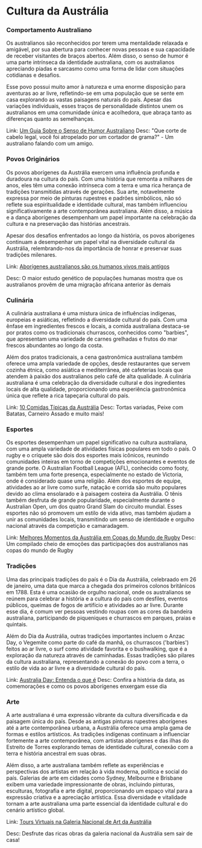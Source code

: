 # Cultura da Austrália

### Comportamento Australiano

Os australianos são reconhecidos por terem uma mentalidade relaxada e amigável, por sua abertura para conhecer novas pessoas e sua capacidade de receber visitantes de braços abertos. Além disso, o senso de humor é uma parte intrínseca da identidade australiana, com os australianos apreciando piadas e sarcasmo como uma forma de lidar com situações cotidianas e desafios.

Esse povo possui muito amor à natureza e uma enorme disposição para aventuras ao ar livre, refletindo-se em uma população que se sente em casa explorando as vastas paisagens naturais do país. Apesar das variações individuais, esses traços de personalidade distintos unem os australianos em uma comunidade única e acolhedora, que abraça tanto as diferenças quanto as semelhanças.

Link: [Um Guia Sobre o Senso de Humor Australiano](https://insiderguides.com.au/a-beginners-guide-to-aussie-humour/)
Desc: "Que corte de cabelo legal, você foi atropelado por um cortador de grama?" - Um australiano falando com um amigo.

### Povos Originários

Os povos aborígenes da Austrália exercem uma influência profunda e duradoura na cultura do país. Com uma história que remonta a milhares de anos, eles têm uma conexão intrínseca com a terra e uma rica herança de tradições transmitidas através de gerações. Sua arte, notavelmente expressa por meio de pinturas rupestres e padrões simbólicos, não só reflete sua espiritualidade e identidade cultural, mas também influenciou significativamente a arte contemporânea australiana. Além disso, a música e a dança aborígenes desempenham um papel importante na celebração da cultura e na preservação das histórias ancestrais.

Apesar dos desafios enfrentados ao longo da história, os povos aborígenes continuam a desempenhar um papel vital na diversidade cultural da Austrália, relembrando-nos da importância de honrar e preservar suas tradições milenares.

Link: [Aborígenes australianos são os humanos vivos mais antigos](https://brasil.elpais.com/brasil/2016/09/21/cultura/1474473625_137920.html)

Desc: O maior estudo genético de populações humanas mostra que os australianos provêm de uma migração africana anterior às demais

### Culinária

A culinária australiana é uma mistura única de influências indígenas, europeias e asiáticas, refletindo a diversidade cultural do país. Com uma ênfase em ingredientes frescos e locais, a comida australiana destaca-se por pratos como os tradicionais churrascos, conhecidos como "barbies", que apresentam uma variedade de carnes grelhadas e frutos do mar frescos abundantes ao longo da costa.

Além dos pratos tradicionais, a cena gastronômica australiana também oferece uma ampla variedade de opções, desde restaurantes que servem cozinha étnica, como asiática e mediterrânea, até cafeterias locais que atendem à paixão dos australianos pelo café de alta qualidade. A culinária australiana é uma celebração da diversidade cultural e dos ingredientes locais de alta qualidade, proporcionando uma experiência gastronômica única que reflete a rica tapeçaria cultural do país.

Link: [10 Comidas Típicas da Austrália](https://www.topwayschool.com/blog/comida-tipica-australia)
Desc: Tortas variadas, Peixe com Batatas, Carneiro Assado e muito mais!

### Esportes

Os esportes desempenham um papel significativo na cultura australiana, com uma ampla variedade de atividades físicas populares em todo o país. O rugby e o críquete são dois dos esportes mais icônicos, reunindo comunidades inteiras em torno de competições emocionantes e eventos de grande porte. O Australian Football League (AFL), conhecido como footy, também tem uma forte presença, especialmente no estado de Victoria, onde é considerado quase uma religião. Além dos esportes de equipe, atividades ao ar livre como surfe, natação e corrida são muito populares devido ao clima ensolarado e à paisagem costeira da Austrália. O tênis também desfruta de grande popularidade, especialmente durante o Australian Open, um dos quatro Grand Slam do circuito mundial. Esses esportes não só promovem um estilo de vida ativo, mas também ajudam a unir as comunidades locais, transmitindo um senso de identidade e orgulho nacional através da competição e camaradagem.

Link: [Melhores Momentos da Austrália em Copas do Mundo de Rugby](https://www.youtube.com/watch?v=xrWk9Bj4WME)
Desc: Um compilado cheio de emoções das participações dos australianos nas copas do mundo de Rugby

### Tradições

Uma das principais tradições do país é o Dia da Austrália, celebraado em 26 de janeiro, uma data que marca a chegada dos primeiros colonos britânicos em 1788. Esta é uma ocasião de orgulho nacional, onde os australianos se reúnem para celebrar a história e a cultura do país com desfiles, eventos públicos, queimas de fogos de artifício e atividades ao ar livre. Durante esse dia, é comum ver pessoas vestindo roupas com as cores da bandeira australiana, participando de piqueniques e churrascos em parques, praias e quintais.

Além do Dia da Austrália, outras tradições importantes incluem o Anzac Day, o Vegemite como parte do café da manhã, os churrascos ('barbies') feitos ao ar livre, o surf como atividade favorita e o bushwalking, que é a exploração da natureza através de caminhadas. Essas tradições são pilares da cultura australiana, representando a conexão do povo com a terra, o estilo de vida ao ar livre e a diversidade cultural do país.

Link: [Australia Day: Entenda o que é](https://www.egali.com.br/blog/o-que-e-australia-day/)
Desc: Confira a história da data, as comemorações e como os povos aborígenes enxergam esse dia

### Arte

A arte australiana é uma expressão vibrante da cultura diversificada e da paisagem única do país. Desde as antigas pinturas rupestres aborígenes até a arte contemporânea urbana, a Austrália oferece uma ampla gama de formas e estilos artísticos. As tradições indígenas continuam a influenciar fortemente a arte contemporânea, com artistas aborígenes e das ilhas do Estreito de Torres explorando temas de identidade cultural, conexão com a terra e história ancestral em suas obras.

Além disso, a arte australiana também reflete as experiências e perspectivas dos artistas em relação à vida moderna, política e social do país. Galerias de arte em cidades como Sydney, Melbourne e Brisbane exibem uma variedade impressionante de obras, incluindo pinturas, esculturas, fotografia e arte digital, proporcionando um espaço vital para a expressão criativa e a apreciação artística. Essa diversidade e vitalidade tornam a arte australiana uma parte essencial da identidade cultural e do cenário artístico global.

Link: [Tours Virtuais na Galeria Nacional de Art da Austrália](https://nga.gov.au/virtual-tours/)

Desc: Desfrute das ricas obras da galeria nacional da Austrália sem sair de casa!